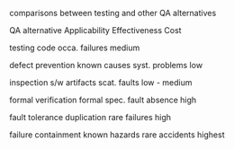 comparisons between testing and other QA alternatives

QA alternative		    Applicability	    Effectiveness	    Cost

testing			          code		          occa. failures	  medium

defect prevention	    known causes	    syst. problems	  low

inspection		        s/w artifacts	    scat. faults	    low - medium

formal verification	  formal spec.	    fault absence	    high

fault tolerance		    duplication	      rare failures	    high

failure containment	  known hazards	    rare accidents	  highest
